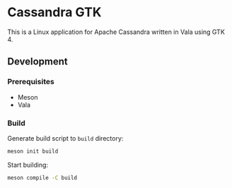 # Cassandra GTK

This is a Linux application for Apache Cassandra written in Vala using GTK 4.

## Development

### Prerequisites

- Meson
- Vala

### Build

Generate build script to `build` directory:

```sh
meson init build
```

Start building:

```sh
meson compile -C build
```
